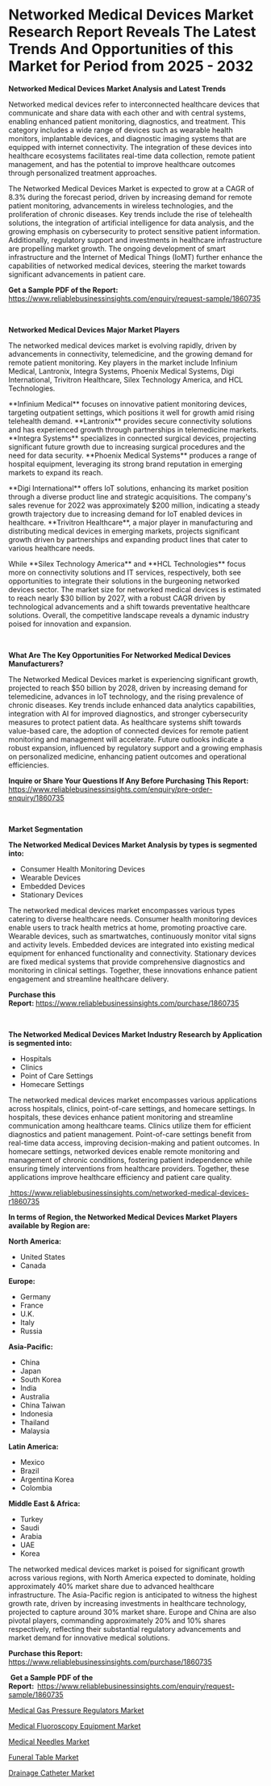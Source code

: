 <p><h1>Networked Medical Devices Market Research Report Reveals The Latest Trends And Opportunities of this Market for Period from 2025 - 2032</h1></p><p><strong>Networked Medical Devices Market Analysis and Latest Trends</strong></p>
<p><p>Networked medical devices refer to interconnected healthcare devices that communicate and share data with each other and with central systems, enabling enhanced patient monitoring, diagnostics, and treatment. This category includes a wide range of devices such as wearable health monitors, implantable devices, and diagnostic imaging systems that are equipped with internet connectivity. The integration of these devices into healthcare ecosystems facilitates real-time data collection, remote patient management, and has the potential to improve healthcare outcomes through personalized treatment approaches.</p><p>The Networked Medical Devices Market is expected to grow at a CAGR of 8.3% during the forecast period, driven by increasing demand for remote patient monitoring, advancements in wireless technologies, and the proliferation of chronic diseases. Key trends include the rise of telehealth solutions, the integration of artificial intelligence for data analysis, and the growing emphasis on cybersecurity to protect sensitive patient information. Additionally, regulatory support and investments in healthcare infrastructure are propelling market growth. The ongoing development of smart infrastructure and the Internet of Medical Things (IoMT) further enhance the capabilities of networked medical devices, steering the market towards significant advancements in patient care.</p></p>
<p><strong>Get a Sample PDF of the Report:&nbsp;</strong> <a href="https://www.reliablebusinessinsights.com/enquiry/request-sample/1860735?utm_campaign=1873&utm_medium=2&utm_source=Github&utm_content=ia&utm_term=05032025&utm_id=networked-medical-devices">https://www.reliablebusinessinsights.com/enquiry/request-sample/1860735</a></p>
<p>&nbsp;</p>
<p><strong>Networked Medical Devices Major Market Players</strong></p>
<p><p>The networked medical devices market is evolving rapidly, driven by advancements in connectivity, telemedicine, and the growing demand for remote patient monitoring. Key players in the market include Infinium Medical, Lantronix, Integra Systems, Phoenix Medical Systems, Digi International, Trivitron Healthcare, Silex Technology America, and HCL Technologies.</p><p>**Infinium Medical** focuses on innovative patient monitoring devices, targeting outpatient settings, which positions it well for growth amid rising telehealth demand. **Lantronix** provides secure connectivity solutions and has experienced growth through partnerships in telemedicine markets. **Integra Systems** specializes in connected surgical devices, projecting significant future growth due to increasing surgical procedures and the need for data security. **Phoenix Medical Systems** produces a range of hospital equipment, leveraging its strong brand reputation in emerging markets to expand its reach.</p><p>**Digi International** offers IoT solutions, enhancing its market position through a diverse product line and strategic acquisitions. The company's sales revenue for 2022 was approximately $200 million, indicating a steady growth trajectory due to increasing demand for IoT enabled devices in healthcare. **Trivitron Healthcare**, a major player in manufacturing and distributing medical devices in emerging markets, projects significant growth driven by partnerships and expanding product lines that cater to various healthcare needs.</p><p>While **Silex Technology America** and **HCL Technologies** focus more on connectivity solutions and IT services, respectively, both see opportunities to integrate their solutions in the burgeoning networked devices sector. The market size for networked medical devices is estimated to reach nearly $30 billion by 2027, with a robust CAGR driven by technological advancements and a shift towards preventative healthcare solutions. Overall, the competitive landscape reveals a dynamic industry poised for innovation and expansion.</p></p>
<p>&nbsp;</p>
<p><strong>What Are The Key Opportunities For Networked Medical Devices Manufacturers?</strong></p>
<p><p>The Networked Medical Devices market is experiencing significant growth, projected to reach $50 billion by 2028, driven by increasing demand for telemedicine, advances in IoT technology, and the rising prevalence of chronic diseases. Key trends include enhanced data analytics capabilities, integration with AI for improved diagnostics, and stronger cybersecurity measures to protect patient data. As healthcare systems shift towards value-based care, the adoption of connected devices for remote patient monitoring and management will accelerate. Future outlooks indicate a robust expansion, influenced by regulatory support and a growing emphasis on personalized medicine, enhancing patient outcomes and operational efficiencies.</p></p>
<p><strong>Inquire or Share Your Questions If Any Before Purchasing This Report:</strong> <a href="https://www.reliablebusinessinsights.com/enquiry/pre-order-enquiry/1860735?utm_campaign=1873&utm_medium=2&utm_source=Github&utm_content=ia&utm_term=05032025&utm_id=networked-medical-devices">https://www.reliablebusinessinsights.com/enquiry/pre-order-enquiry/1860735</a></p>
<p>&nbsp;</p>
<p><strong>Market Segmentation</strong></p>
<p><strong>The Networked Medical Devices Market Analysis by types is segmented into:</strong></p>
<p><ul><li>Consumer Health Monitoring Devices</li><li>Wearable Devices</li><li>Embedded Devices</li><li>Stationary Devices</li></ul></p>
<p><p>The networked medical devices market encompasses various types catering to diverse healthcare needs. Consumer health monitoring devices enable users to track health metrics at home, promoting proactive care. Wearable devices, such as smartwatches, continuously monitor vital signs and activity levels. Embedded devices are integrated into existing medical equipment for enhanced functionality and connectivity. Stationary devices are fixed medical systems that provide comprehensive diagnostics and monitoring in clinical settings. Together, these innovations enhance patient engagement and streamline healthcare delivery.</p></p>
<p><strong>Purchase this Report:&nbsp;</strong><a href="https://www.reliablebusinessinsights.com/purchase/1860735?utm_campaign=1873&utm_medium=2&utm_source=Github&utm_content=ia&utm_term=05032025&utm_id=networked-medical-devices">https://www.reliablebusinessinsights.com/purchase/1860735</a></p>
<p>&nbsp;</p>
<p><strong>The Networked Medical Devices Market Industry Research by Application is segmented into:</strong></p>
<p><ul><li>Hospitals</li><li>Clinics</li><li>Point of Care Settings</li><li>Homecare Settings</li></ul></p>
<p><p>The networked medical devices market encompasses various applications across hospitals, clinics, point-of-care settings, and homecare settings. In hospitals, these devices enhance patient monitoring and streamline communication among healthcare teams. Clinics utilize them for efficient diagnostics and patient management. Point-of-care settings benefit from real-time data access, improving decision-making and patient outcomes. In homecare settings, networked devices enable remote monitoring and management of chronic conditions, fostering patient independence while ensuring timely interventions from healthcare providers. Together, these applications improve healthcare efficiency and patient care quality.</p></p>
<p><a href="https://www.reliablebusinessinsights.com/networked-medical-devices-r1860735?utm_campaign=1873&utm_medium=2&utm_source=Github&utm_content=ia&utm_term=05032025&utm_id=networked-medical-devices">&nbsp;https://www.reliablebusinessinsights.com/networked-medical-devices-r1860735</a></p>
<p><strong>In terms of Region, the Networked Medical Devices Market Players available by Region are:</strong></p>
<p>
    <p> <strong> North America: </strong>
        <ul>
            <li>United States</li>
            <li>Canada</li>
        </ul>
        </p> 
    <p> <strong> Europe: </strong>
        <ul>
            <li>Germany</li>
            <li>France</li>
            <li>U.K.</li>
            <li>Italy</li>
            <li>Russia</li>
        </ul>
        </p> 
    <p> <strong> Asia-Pacific: </strong>
        <ul>
            <li>China</li>
            <li>Japan</li>
            <li>South Korea</li>
            <li>India</li>
            <li>Australia</li>
            <li>China Taiwan</li>
            <li>Indonesia</li>
            <li>Thailand</li>
            <li>Malaysia</li>
        </ul>
        </p> 
    <p> <strong> Latin America: </strong>
        <ul>
            <li>Mexico</li>
            <li>Brazil</li>
            <li>Argentina Korea</li>
            <li>Colombia</li>
        </ul>
        </p> 
    <p> <strong> Middle East & Africa: </strong>
        <ul>
            <li>Turkey</li>
            <li>Saudi</li>
            <li>Arabia</li>
            <li>UAE</li>
            <li>Korea</li>
        </ul>
    </p>
    </p>
<p><p>The networked medical devices market is poised for significant growth across various regions, with North America expected to dominate, holding approximately 40% market share due to advanced healthcare infrastructure. The Asia-Pacific region is anticipated to witness the highest growth rate, driven by increasing investments in healthcare technology, projected to capture around 30% market share. Europe and China are also pivotal players, commanding approximately 20% and 10% shares respectively, reflecting their substantial regulatory advancements and market demand for innovative medical solutions.</p></p>
<p><strong>Purchase this Report: </strong><a href="https://www.reliablebusinessinsights.com/purchase/1860735?utm_campaign=1873&utm_medium=2&utm_source=Github&utm_content=ia&utm_term=05032025&utm_id=networked-medical-devices">https://www.reliablebusinessinsights.com/purchase/1860735</a></p>
<p>&nbsp;<strong>Get a Sample PDF of the Report:&nbsp;&nbsp;</strong><a href="https://www.reliablebusinessinsights.com/enquiry/request-sample/1860735?utm_campaign=1873&utm_medium=2&utm_source=Github&utm_content=ia&utm_term=05032025&utm_id=networked-medical-devices">https://www.reliablebusinessinsights.com/enquiry/request-sample/1860735</a></p>
<p><strong></strong></p>
<p><p><a href="https://github.com/haajipauget/Market-Research-Report-List-1/blob/main/medical-gas-pressure-regulators-market.md?utm_campaign=1873&utm_medium=2&utm_source=Github&utm_content=ia&utm_term=05032025&utm_id=networked-medical-devices">Medical Gas Pressure Regulators Market</a></p><p><a href="https://github.com/tauchzuazoli/Market-Research-Report-List-1/blob/main/medical-fluoroscopy-equipment-market.md?utm_campaign=1873&utm_medium=2&utm_source=Github&utm_content=ia&utm_term=05032025&utm_id=networked-medical-devices">Medical Fluoroscopy Equipment Market</a></p><p><a href="https://github.com/lamlebienz7j/Market-Research-Report-List-1/blob/main/medical-needles-market.md?utm_campaign=1873&utm_medium=2&utm_source=Github&utm_content=ia&utm_term=05032025&utm_id=networked-medical-devices">Medical Needles Market</a></p><p><a href="https://github.com/sanokdagada01/Market-Research-Report-List-1/blob/main/funeral-table-market.md?utm_campaign=1873&utm_medium=2&utm_source=Github&utm_content=ia&utm_term=05032025&utm_id=networked-medical-devices">Funeral Table Market</a></p><p><a href="https://github.com/zappasuccofz/Market-Research-Report-List-1/blob/main/drainage-catheter-market.md?utm_campaign=1873&utm_medium=2&utm_source=Github&utm_content=ia&utm_term=05032025&utm_id=networked-medical-devices">Drainage Catheter Market</a></p></p>
